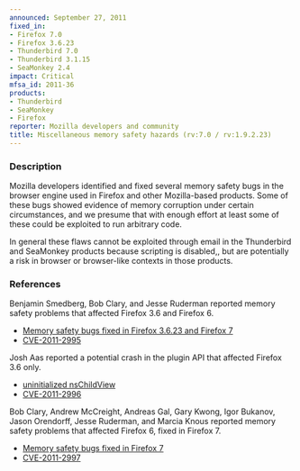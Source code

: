 ```yaml
---
announced: September 27, 2011
fixed_in:
- Firefox 7.0
- Firefox 3.6.23
- Thunderbird 7.0
- Thunderbird 3.1.15
- SeaMonkey 2.4
impact: Critical
mfsa_id: 2011-36
products:
- Thunderbird
- SeaMonkey
- Firefox
reporter: Mozilla developers and community
title: Miscellaneous memory safety hazards (rv:7.0 / rv:1.9.2.23)
---
```


<h3>Description</h3>

<p>Mozilla developers identified and fixed several memory safety bugs
in the browser engine used in Firefox and other Mozilla-based
products. Some of these bugs showed evidence of memory corruption
under certain circumstances, and we presume that with enough effort at
least some of these could be exploited to run arbitrary code.</p>

<p>In general these flaws cannot be exploited through email in the Thunderbird
and SeaMonkey products because scripting is disabled,, but are potentially a risk
in browser or browser-like contexts in those products.</p>

<h3>References</h3>

<p>Benjamin Smedberg, Bob Clary, and Jesse Ruderman reported
memory safety problems that affected Firefox 3.6 and Firefox 6.</p>
<ul>
  <li><a href="https://bugzilla.mozilla.org/buglist.cgi?bug_id=655098,660453,662215,665360">
          Memory safety bugs fixed in Firefox 3.6.23 and Firefox 7</a></li>
  <li><a class="ex-ref" href="http://cve.mitre.org/cgi-bin/cvename.cgi?name=CVE-2011-2995">CVE-2011-2995</a></li>
</ul>

<p>Josh Aas reported a potential crash in the plugin API that affected Firefox 3.6 only.</p>
<ul>
  <li><a href="https://bugzilla.mozilla.org/show_bug.cgi?id=555018">uninitialized nsChildView</a></li>
  <li><a class="ex-ref" href="http://cve.mitre.org/cgi-bin/cvename.cgi?name=CVE-2011-2996">CVE-2011-2996</a></li>
</ul>

<p>Bob Clary, Andrew McCreight, Andreas Gal, Gary Kwong, Igor Bukanov,
Jason Orendorff, Jesse Ruderman, and Marcia Knous
reported memory safety problems that affected Firefox 6, fixed in Firefox 7.
</p>
<ul>
  <li><a href="https://bugzilla.mozilla.org/buglist.cgi?bug_id=672436,667011,671756,657198,667507,658864,661567,664930,668941,669228,670319,673757,678818,552002">
          Memory safety bugs fixed in Firefox 7</a></li>
  <li><a class="ex-ref" href="http://cve.mitre.org/cgi-bin/cvename.cgi?name=CVE-2011-2997">CVE-2011-2997</a></li>
</ul>




